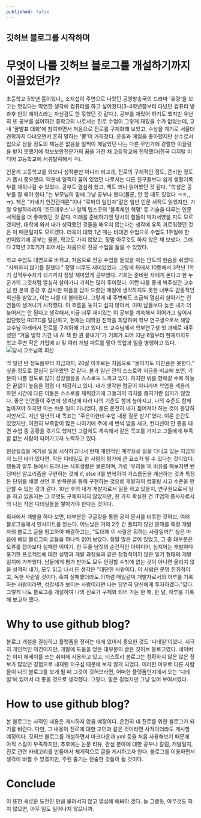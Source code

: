 ```yaml
---
published: false
---
```

## 깃허브 블로그를 시작하며
# 무엇이 나를 깃허브 블로그를 개설하기까지 이끌었던가?
 초등학교 5학년 쯤이었나,, 소지섭이 주연으로 나왔던 공영방송국의 드라마 '유령'을 보고는 멋있다는 막연한 생각에 컴퓨터를 하고 싶어졌다(3-4학년쯤부터 다녔던 컴퓨터 방과후 반의 에이스라는 자신감도 한 몫했던 것 같다.). 공부를 재밌어 하기도 했지만 유난히 또 공부를 싫어하던 중학교의 나로서는 진로 수업이 그렇게 재밌을 수가 없었는데, 교내 '꿈발표 대회'에 참여하면서 처음으로 진로를 구체화해 보았고, 수상을 계기로 서울대 견학까지 다녀오면서 흔히 말하는 '뽕'이 가득찼다. 운동과 게임을 좋아했지만 선수로서 업으로 삼을 정도의 재능은 없음을 일찍이 깨달았던 나는 다른 무언가에 강렬한 이끌림을 받지 못했기에 정보보안전문가의 꿈을 가진 채 고등학교에 진학했다(한국 디지털 미디어 고등학교에 서류탈락해서 ㅋ).

인문계 고등학교를 와보니 성적뿐만 아니라 비교과, 진로의 구체적인 정도, 준비한 정도가 몹시 중요했다. 덕분에 일찍이 꿈이 있었던 나로서는 다른 친구들보다 쉽게 생활기록부를 채워나갈 수 있었다. 공부도 열심히 했고, 책도 꽤나 읽어봤던 것 같다. "학생은 공부를 잘 해야 한다."는 부모님의 말에 그냥 공부나 했다(물론, 안 할 때도 있었다 ㅋㅎ,,ㅠ). 책은 "카네기 인간관계론"이나 "로마의 일인자"같은 일반 인문 서적도 읽었지만, 가령 유발하라리의 '호모데우스'나 알렉 텝스콧의 '블록체인 혁명' 등 기술을 다루는 인문 서적들을 더 좋아했던 것 같다. 미래를 준비하기엔 당시의 힘듦이 벅차서였을 지도 모르겠지만, 대학에 와서 내가 생각했던 것들을 배우지 않는다는 생각에 유독 괴로워했던 것은 이 때문일지도 모르겠다. 더욱이 대학 1년 때는 비대면 수업으로 수업도 1주일에 한 번이었기에 공부는 물론, 학교도 가지 않았고, 정말 아무것도 하지 않은 채 보냈다. 그러다 2학년 2학기가 되어서는 처음으로 전공 수업을 들을 수 있었다.

 학교 수업도 대면으로 바뀌고, 처음으로 전공 수업을 들었을 때는 안도의 한숨을 쉬었다. "자퇴하지 않기를 잘했다." 정말 너무도 재미있었다. 그렇게 뒤에서 10등에서 3학년 1학기 성적우수자가 되기까지 정말 재미있게 공부했다. 기회는 준비된 자에게 온다고 한 누군가의 그것처럼 열심히 살아가니 기회는 많이 주어졌다. 이런 나를 좋게 봐주셨던 교수님 한 분께 종강 후 감사한 마음을 담아 드렸던 메일에 생각하지도 못한 너무도 감동적인 회신을 받았고, 이는 나를 더 불태웠다. 그렇게 내 주변에도 조금씩 열심히 살아가는 인연들이 생겨나기 시작했다. 이 흐름을 놓치고 싶지 않아서, 이미 남들보다 늦은 내가 더 늦어서는 안 된다고 생각해서,지금 너무 재미있는 이 공부를 계속해서 이어가고 싶어서 입단했던 ROTC를 탈단하고, 현재는 대학원 진학을 희망하며 학부 연구생으로서 해당 교수님 아래에서 진로를 구체화해 가고 있다. 또 교수님께서 학부연구생 첫 과제로 내주셨던 "겨울 방학 기간 내 AI 책 한 권 끝내기"가 기회가 되어 지난 6월부터 현재까지도 학교 주변 작은 기업에 ai 및 여러 개발 파트를 맡아 학업과 일을 병행하고 있다. 
 ![당시 교수님의 회신]({{site.baseurl}}/_posts/11.jpeg)

  딱 일년 반 정도쯤부터 지금까지, 20살 이후로는 처음으로 "돌아가도 이만큼은 못한다." 싶을 정도로 열심히 살아왔던 것 같다. 불과 일년 전의 스스로와 지금을 비교해 보면, 기분이 나쁠 정도로 많이 성장했음을 스스로도 느끼고 있다. 하지만 위를 향해갈 수록 하늘은 끝없이 높음을 점점 더 체감하고 있다. 내가 생각한 컴공이 아니라며 학업을 게을리 하던 시간에 다른 이들은 스스로를 채워갔기에 그들과의 격차를 좁히기란 쉽지가 않았다. 좋은 인연들이 주변에 생겨남에 따라 나의 기준도 함께 높아지고, 나의 수준도 함께 높아져야 하지만 이는 쉬운 일이 아니었다, 물론 온전히 내가 짊어져야 하는 것이 응당하지만서도. 지난 일년의 내 목표는 "주은이한테 수업 내용 질문 받기"였다. 이룬 순간도 있었지만, 여전히 부족함이 많은 나이기에 주에 세 번씩 밤을 새고, 컨디션이 안 좋을 때면 수업 중 공황을 겪기도 했지만 그럼에도 계속해서 같은 목표를 가지고 그들에게 부족함 없는 사람이 되어가고자 노력하고 있다.
  
 현장실습을 계기로 일을 시작하고나서 현재 개인적인 계약으로 일을 다니고 있는 지금까지 느낀 바가 있다면, 작은 디테일도 한 사람의 평가에 큰 요소가 될 수 있다는 것이었다. 행동과 말투 등에서 드러나는 사회생활은 물론이며, 가령 '우리들'의 비유를 해보자면 밴딩머신 알고리즘을 구현하는 것에 if, else if를 반복하여 거스름돈을 계산하는 것과 특정 돈 단위를 배열 선언 후 반복문을 통해 구현하는 것으로 개발자의 컴퓨팅 사고 수준을 판단할 수 있는 것과 같다. 10년 후의 내가 개발자로서 일을 하고 있을지, 연구원으로서 일을 하고 있을지는 그 무엇도 구체화되지 않았지만, 한 가지 확실한 건 IT업의 종사자로서의 나는 작은 디테일들을 쌓아가야 한다는 것이다.
 
 회사에서 개발을 하다 보면, 대부분은 구글링을 통한 공식 문서를 비롯한 깃허브, 여러 블로그들에서 인사이트를 얻는다. 어느날은 거의 2주 간 풀리지 않던 문제를 특정 개발자의 블로그 글을 참고하여 해결하고는, "도대체 이 사람은 뭐하는 사람일까?" 싶은 마음에 해당 블로그의 글들을 하나씩 읽어 보았다. 정말 많은 글이 있었고, 그 중 대부분은 오류를 잡아보다 실패한 이야기, 한 두줄 남짓의 순간적인 아이디어, 심지어는 개발하다 포기한 프로젝트에 대한 설명과 개발 과정들과 같은 정형적이지 않은 일기 형태의 개발 일지에 가까웠다. 남들에게 평가 받아도 모두 인정할 수밖에 없는 것이 아니면 올리지 않을 성격의 내가, 모두 읽고 나서 든 생각은 "대단한 사람이다. 이 사람은 분명 진취적이고, 독한 사람일 것이다. 혹여 실패했더라도.이처럼 매일같이 개발자로서의 하루를 기록하는 사람이라면, 성장세가 보이는 사람이라면 나는 당연히 당신에게 투자하겠다."였다. 그렇게 나도 블로그를 개설하여 나의 진로가 구체화 되어 가는 한 해, 한 달, 하루를 기록해 보고자 했다.
 
 
# Why to use github blog?
 블로그 개설을 결심하고 플랫폼을 정하는 데에 있어서 중요한 것도 '디테일'이었다. 지극히 개인적인 의견이지만, 개발에 도움을 얻은 대부분의 글은 깃허브 블로그였다. 네이버는 이미 에세이를 쓰는 취미에 사용하고 있고, 티스토리 블로그는 정확하지 않은 않은 정보가 많았던 경험으로 내재된 의구심 때문에 보지 않게 되었다. 이러한 이유로 다른 사람들이 나의 블로그를 보게 될 때 그것이 깃허브라면, 어떠한 플랫폼인지에서 오는 '디테일'에 있어서 더 좋을 것으로 생각했다. 그렇다, 말은 길었지만 그냥 있어 보여서였다.
 
# How to use github blog?
 본 블로그는 사적인 내용은 게시하지 않을 예정이다. 온전히 내 진로를 위한 블로그가 되기를 바란다. 다만, 그 내용이 진로에 대한 고민과 같은 것이라면 사적이더라도 게시할 예정이다. 깃허브 블로그를 개설하면서 마크다운과 yml 등을 처음 사용해보기 때문에 아직 스킬이 부족하지만, 추후에는 논문 리뷰, 관심 분야에 대한 공부나 칼럼, 개발일지, 진로 관련 카테고리를 만들어서 체계적으로 글을 게시하고자 한다. 블로그를 이용하면서 생각이 바뀔 수 있겠지만, 주된 줄기는 전술한 것들이 될 것이다.
 
# Conclude
 이 또한 새로운 도전인 만큼 물러서지 않고 열심해 해봐야 겠다. 늘 그랬듯, 아무것도 하지 않으면, 아무 일도 일어나지 않으니까.